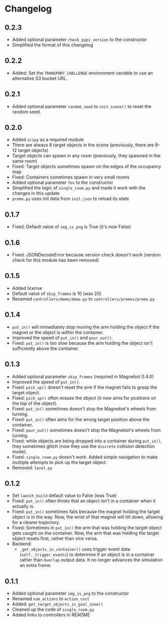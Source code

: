 # Changelog

## 0.2.3

- Added optional parameter `check_pypi_version` to the constructor
- Simplified the format of this changelog

## 0.2.2

- Added: Set the `TRANSPORT_CHALLENGE` environment variable to use an alternative S3 bucket URL.

## 0.2.1

- Added optional parameter `random_seed` to `init_scene()` to reset the random seed.

## 0.2.0

- Added `scipy` as a required module
- There are always 8 target objects in the scene (previously, there are 8-12 target objects)
- Target objects can spawn in any room (previously, they spawned in the same room)
- Fixed: Target objects sometimes spawn on the edges of the occupancy map
- Fixed: Containers sometimes spawn in very small rooms
- Added optional parameter `fov` to the constructor
- Simplified the logic of `single_room.py` and made it work with the changes in this update
- `promo.py` uses init data from `init.json` to reload its state

## 0.1.7

- Fixed: Default value of `img_is_png` is True (it's now False)

## 0.1.6

- Fixed: JSONDecodeError because version check doesn't work (version check for this module has been removed)

## 0.1.5

- Added license
- Default value of `skip_frames` is 10 (was 20)
- Renamed `controllers/demo/demo.py` to `controllers/promos/promo.py`

## 0.1.4

- `put_in()` will immediately stop moving the arm holding the object if the magnet or the object is within the container.
- Improved the speed of `put_in()` and `pour_out()`.
- Fixed: `put_in()` is too slow because the arm holding the object isn't sufficiently above the container.

## 0.1.3

- Added optional parameter `skip_frames` (required in Magnebot 0.4.0)
- Improved the speed of `put_in()`.
- Fixed: `pick_up()` doesn't reset the arm if the magnet fails to grasp the target object.
- Fixed: `pick_up()` often misses the object (it now aims for positions on the top of the object).
- Fixed: `put_in()` sometimes doesn't stop the Magnebot's wheels from turning.
- Fixed: `put_in()` often aims for the wrong target position above the container.
- Fixed: `pour_out()` sometimes doesn't stop the Magnebot's wheels from turning.
- Fixed: while objects are being dropped into a container during `put_in()`, they sometimes glitch (now they use the `discrete` collision detection mode).
- Fixed: `single_room.py` doesn't work. Added simple navigation to make multiple attempts to pick up the target object.
- Removed: `level.py`

## 0.1.2

- Set `launch_build` default value to False (was True)
- Fixed: `put_in()` often thinks that an object isn't in a container when it actually is.
- Fixed: `put_in()` sometimes fails because the magnet holding the target object is in the way. Now, the wrist of that magnet will tilt down, allowing for a clearer trajectory.
- Fixed: Sometimes in `put_in()` the arm that was holding the target object gets caught on the container. Now, the arm that was holding the target object resets first, rather than vice versa.
- Backend:
  - `_get_objects_in_container()` uses trigger event data (`self._trigger_events`) to determine if an object is in a container rather than `Overlap` output data. It no longer advances the simulation an extra frame.

## 0.1.1

- Added optional parameter `img_is_png` to the constructor
- Renamed `num_actions` to `action_cost`
- Added: `get_target_objects_in_goal_zone()`
- Cleaned up the code of `single_room.py`
- Added links to controllers in README